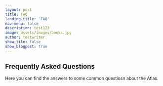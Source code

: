 ```yaml
---
layout: post
title: FAQ
landing-title: 'FAQ'
nav-menu: false
description: test123
image: assets/images/books.jpg
author: testwriter
show_tile: false
show_blogpost: true
---
```


## Frequently Asked Questions
Here you can find the answers to some common questiosn about the Atlas.
